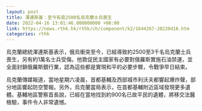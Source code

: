 ```yaml
---
layout: post
title: 澤連斯基：至今有逾2500名烏克蘭士兵喪生
date: 2022-04-16 13:01:46.000000000 +08:00
link: https://news.rthk.hk/rthk/ch/component/k2/1644267-20220416.htm
categories: rthk
---
```


烏克蘭總統澤連斯基表示，俄烏衝突至今，已經導致約2500至3千名烏克蘭士兵喪生，另有約1萬名士兵受傷。他敦促民主國家有必要對俄羅斯實施石油禁運，並全面封鎖俄羅斯銀行業，認為這些都是實現和平的必要步驟，令戰爭早日結束。

烏克蘭傳媒報道，當地星期六凌晨，首都基輔及西部城市利沃夫都響起爆炸聲，部分地區響起防空警報。另外，烏克蘭當局表示，在首都基輔附近區域發現更多遺體。基輔地區警察首長說，已經在當地找到約900名已故平民的遺體，將移交法醫檢驗，事件令人非常遺憾。
